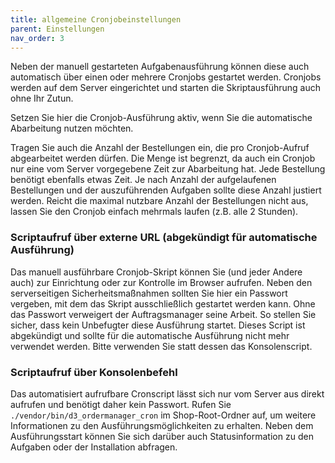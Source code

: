```yaml
---
title: allgemeine Cronjobeinstellungen
parent: Einstellungen
nav_order: 3
---
```


Neben der manuell gestarteten Aufgabenausführung können diese auch automatisch über einen oder mehrere Cronjobs gestartet werden. Cronjobs werden auf dem Server eingerichtet und starten die Skriptausführung auch ohne Ihr Zutun.

Setzen Sie hier die Cronjob-Ausführung aktiv, wenn Sie die automatische Abarbeitung nutzen möchten.

Tragen Sie auch die Anzahl der Bestellungen ein, die pro Cronjob-Aufruf abgearbeitet werden dürfen. Die Menge ist begrenzt, da auch ein Cronjob nur eine vom Server vorgegebene Zeit zur Abarbeitung hat. Jede Bestellung benötigt ebenfalls etwas Zeit. Je nach Anzahl der aufgelaufenen Bestellungen und der auszuführenden Aufgaben sollte diese Anzahl justiert werden. Reicht die maximal nutzbare Anzahl der Bestellungen nicht aus, lassen Sie den Cronjob einfach mehrmals laufen (z.B. alle 2 Stunden).

### Scriptaufruf über externe URL (abgekündigt für automatische Ausführung)

Das manuell ausführbare Cronjob-Skript können Sie (und jeder Andere auch) zur Einrichtung oder zur Kontrolle im Browser aufrufen. Neben den serverseitigen Sicherheitsmaßnahmen sollten Sie hier ein Passwort vergeben, mit dem das Skript ausschließlich gestartet werden kann. Ohne das Passwort verweigert der Auftragsmanager seine Arbeit. So stellen Sie sicher, dass kein Unbefugter diese Ausführung startet. Dieses Script ist abgekündigt und sollte für die automatische Ausführung nicht mehr verwendet werden. Bitte verwenden Sie statt dessen das Konsolenscript.

### Scriptaufruf über Konsolenbefehl

Das automatisiert aufrufbare Cronscript lässt sich nur vom Server aus direkt aufrufen und benötigt daher kein Passwort. Rufen Sie `./vendor/bin/d3_ordermanager_cron` im Shop-Root-Ordner auf, um weitere Informationen zu den Ausführungsmöglichkeiten zu erhalten. Neben dem Ausführungsstart können Sie sich darüber auch Statusinformation zu den Aufgaben oder der Installation abfragen.
